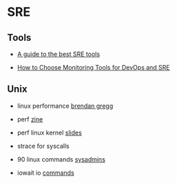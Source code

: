# SRE

## Tools
- [A guide to the best SRE tools](https://www.cortex.io/post/a-guide-to-the-best-sre-tools)

- [How to Choose Monitoring Tools for DevOps and SRE](https://thechief.io/c/blameless/how-choose-monitoring-tools-devops-and-sre/)

## Unix

- linux performance [brendan gregg](https://www.brendangregg.com/linuxperf.html)

- perf [zine](https://jvns.ca/perf-zine.pdf)

- perf linux kernel [slides](https://www.slideshare.net/lcplcp1/performance-analysis-tools-for-linux-kernel)

- strace for syscalls

- 90 linux commands [sysadmins](https://haydenjames.io/90-linux-commands-frequently-used-by-linux-sysadmins/)

- iowait io [commands](https://haydenjames.io/what-is-iowait-and-linux-performance/)
